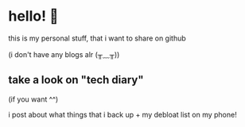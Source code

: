 # hello! 🙌

this is my personal stuff, that i want to share on github

(i don't have any blogs alr (⁠╥⁠﹏⁠╥⁠))

## take a look on "tech diary"

(if you want ^^)

i post about what things that i back up + my debloat list on my phone!
